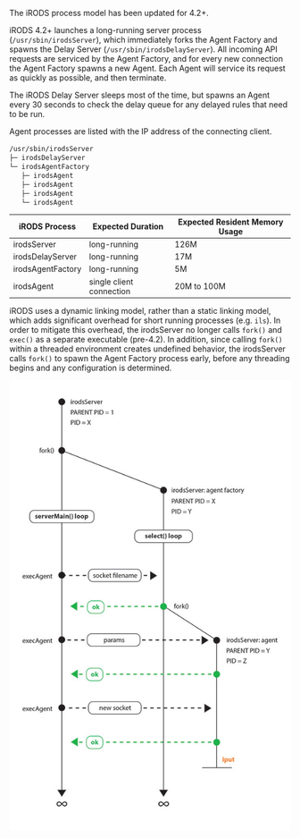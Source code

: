 The iRODS process model has been updated for 4.2+.

iRODS 4.2+ launches a long-running server process (`/usr/sbin/irodsServer`), which immediately forks the Agent Factory and spawns the Delay Server (`/usr/sbin/irodsDelayServer`).  All incoming API requests are serviced by the Agent Factory, and for every new connection the Agent Factory spawns a new Agent.  Each Agent will service its request as quickly as possible, and then terminate.

The iRODS Delay Server sleeps most of the time, but spawns an Agent every 30 seconds to check the delay queue for any delayed rules that need to be run.

Agent processes are listed with the IP address of the connecting client.

    /usr/sbin/irodsServer
    ├─ irodsDelayServer
    └─ irodsAgentFactory
       ├─ irodsAgent
       ├─ irodsAgent
       ├─ irodsAgent
       └─ irodsAgent

| iRODS Process         | Expected Duration        | Expected Resident Memory Usage  |
| --------------------- | ------------------------ | ------------------------------- |
| irodsServer           | long-running             | 126M                            |
| irodsDelayServer      | long-running             | 17M                             |
| irodsAgentFactory     | long-running             | 5M                              |
| irodsAgent            | single client connection | 20M to 100M                     |

iRODS uses a dynamic linking model, rather than a static linking model, which adds significant overhead for short running processes (e.g. `ils`).  In order to mitigate this overhead, the irodsServer no longer calls `fork()` and `exec()` as a separate executable (pre-4.2).  In addition, since calling `fork()` within a threaded environment creates undefined behavior, the irodsServer calls `fork()` to spawn the Agent Factory process early, before any threading begins and any configuration is determined.

![iRODS Process Model Diagram](../images/process_model_diagram.jpg)



